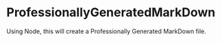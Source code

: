 # ProfessionallyGeneratedMarkDown
Using Node, this will create a Professionally Generated MarkDown file.
